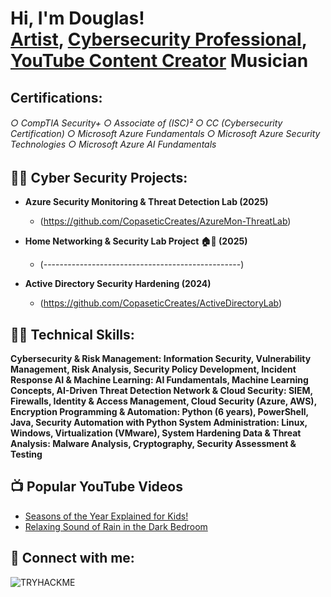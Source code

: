 <h1>Hi, I'm Douglas! <br/><a href="https://github.com/CopaseticCreates">Artist</a>, <a href="https://www.linkedin.com/in/douglas-hale-002303121/">Cybersecurity Professional</a>, <a href="https://www.youtube.com/@WhizkidWondersLearning">YouTube 
Content Creator</a><a> Musician</a></h1>

<h2> Certifications: 
<h6> ○ CompTIA Security+
○ Associate of (ISC)²
○ CC (Cybersecurity Certification)
○ Microsoft Azure Fundamentals
○ Microsoft Azure Security Technologies
○ Microsoft Azure AI Fundamentals </h6> <h2>
  
<h2>👨‍💻 Cyber Security Projects:</h2>

- <b>Azure Security Monitoring & Threat Detection Lab (2025)</b>
  - (https://github.com/CopaseticCreates/AzureMon-ThreatLab)

- <b>Home Networking & Security Lab Project 🏠🔐 (2025)</b>
  - (-------------------------------------------------)

- <b>Active Directory Security Hardening (2024)</b>
  - (https://github.com/CopaseticCreates/ActiveDirectoryLab)

<h2>👨‍💻 Technical Skills:</h2>
<b>Cybersecurity & Risk Management: Information Security, Vulnerability Management, Risk Analysis, Security Policy Development, Incident Response
AI & Machine Learning: AI Fundamentals, Machine Learning Concepts, AI-Driven Threat Detection
Network & Cloud Security: SIEM, Firewalls, Identity & Access Management, Cloud Security (Azure, AWS), Encryption
Programming & Automation: Python (6 years), PowerShell, Java, Security Automation with Python
System Administration: Linux, Windows, Virtualization (VMware), System Hardening
Data & Threat Analysis: Malware Analysis, Cryptography, Security Assessment & Testing</b>

  
<h2>📺 Popular YouTube Videos</h2>

- [Seasons of the Year Explained for Kids!](https://www.youtube.com/watch?v=OOEg3OKwYTs&t=7s)
- [Relaxing Sound of Rain in the Dark Bedroom](https://www.youtube.com/watch?v=QHIyFIMu4uQ)

<h2> 🤳 Connect with me:</h2>


[twitter]: 
[youtube]: 
[instagram]: 
[linkedin]: 



<img src="https://tryhackme-badges.s3.amazonaws.com/Haled2312x.png" alt="TRYHACKME" />




<!--
**joshmadakor1/joshmadakor1** is a ✨ _special_ ✨ repository because its `README.md` (this file) appears on your GitHub profile.

Here are some ideas to get you started:

- 🔭 I’m currently working on ...
- 🌱 I’m currently learning ...
- 👯 I’m looking to collaborate on ...
- 🤔 I’m looking for help with ...
- 💬 Ask me about ...
- 📫 How to reach me: ...
- 😄 Pronouns: ...
- ⚡ Fun fact: ...
-->
